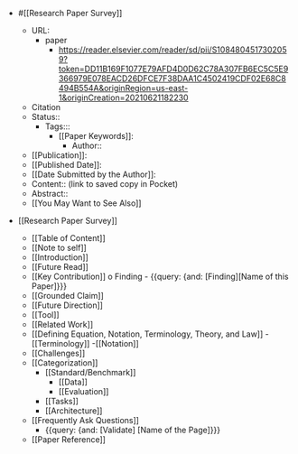 *  #[[Research Paper Survey]]
    - URL: 
        * paper
            * https://reader.elsevier.com/reader/sd/pii/S1084804517302059?token=DD11B169F1077E79AFD4D0D62C78A307FB6EC5C5E9366979E078EACD26DFCE7F38DAA1C4502419CDF02E68C8494B554A&originRegion=us-east-1&originCreation=20210621182230
    - Citation
    - Status::
        - Tags::: 
            - [[Paper Keywords]]: 
                - Author::
    - [[Publication]]:
    - [[Published Date]]:
    - [[Date Submitted by the Author]]:
    - Content:: (link to saved copy in Pocket)
    - Abstract::
    - [[You May Want to See Also]]

* [[Research Paper Survey]]
    - [[Table of Content]]
    - [[Note to self]]
    - [[Introduction]]
    * [[Future Read]]
    - [[Key Contribution]]
        o Finding
            - {{query: {and: [Finding][Name of this Paper]}}}
    - [[Grounded Claim]] 
    - [[Future Direction]]
    - [[Tool]]
    - [[Related Work]]
    - [[Defining Equation, Notation, Terminology, Theory, and Law]]
        -[[Terminology]]
            -[[Notation]]    
    - [[Challenges]]
    * [[Categorization]]
        - [[Standard/Benchmark]]
            - [[Data]]
            - [[Evaluation]]
        - [[Tasks]]
        - [[Architecture]]
    - [[Frequently Ask Questions]]
        - {{query: {and: [Validate] [Name of the Page]}}}
    - [[Paper Reference]]
